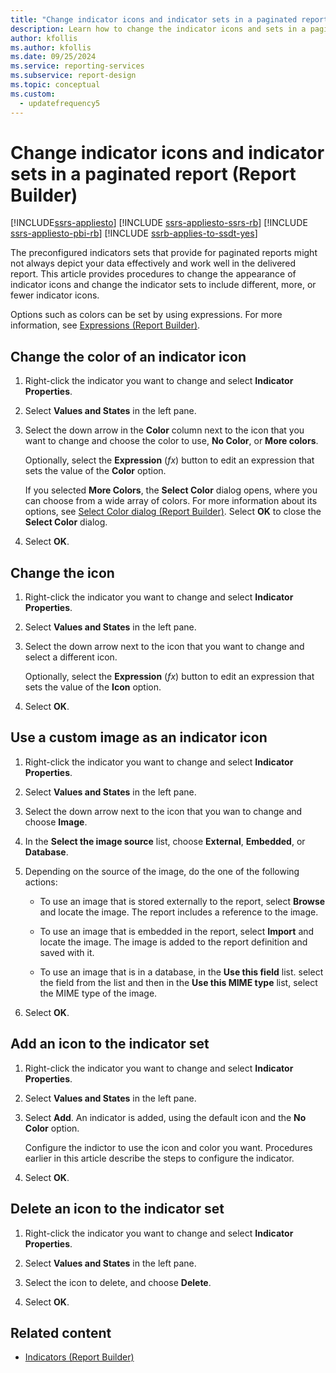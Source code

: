 ```yaml
---
title: "Change indicator icons and indicator sets in a paginated report"
description: Learn how to change the indicator icons and sets in a paginated report to include different, more, or fewer indicator icons to depict data better in Report Builder.
author: kfollis
ms.author: kfollis
ms.date: 09/25/2024
ms.service: reporting-services
ms.subservice: report-design
ms.topic: conceptual
ms.custom:
  - updatefrequency5
---
```

# Change indicator icons and indicator sets in a paginated report (Report Builder)

[!INCLUDE[ssrs-appliesto](../../includes/ssrs-appliesto.md)] [!INCLUDE [ssrs-appliesto-ssrs-rb](../../includes/ssrs-appliesto-ssrs-rb.md)] [!INCLUDE [ssrs-appliesto-pbi-rb](../../includes/ssrs-appliesto-pbi-rb.md)] [!INCLUDE [ssrb-applies-to-ssdt-yes](../../includes/ssrb-applies-to-ssdt-yes.md)]

  The preconfigured indicators sets that provide for paginated reports might not always depict your data effectively and work well in the delivered report. This article provides procedures to change the appearance of indicator icons and change the indicator sets to include different, more, or fewer indicator icons.  
  
 Options such as colors can be set by using expressions. For more information, see [Expressions &#40;Report Builder&#41;](../../reporting-services/report-design/expressions-report-builder-and-ssrs.md).  
  
## Change the color of an indicator icon  
  
1.  Right-click the indicator you want to change and select **Indicator Properties**.  
  
1.  Select **Values and States** in the left pane.  
  
1.  Select the down arrow in the **Color** column next to the icon that you want to change and choose the color to use, **No Color**, or **More colors**.  
  
     Optionally, select the **Expression** (*fx*) button to edit an expression that sets the value of the **Color** option.  
  
     If you selected **More Colors**, the **Select Color** dialog opens, where you can choose from a wide array of colors. For more information about its options, see [Select Color dialog &#40;Report Builder&#41;](./formatting-lines-colors-and-images-report-builder-and-ssrs.md). Select **OK** to close the **Select Color** dialog.  
  
1.  Select **OK**.  
  
## Change the icon  
  
1.  Right-click the indicator you want to change and select **Indicator Properties**.  
  
1.  Select **Values and States** in the left pane.  
  
1.  Select the down arrow next to the icon that you want to change and select a different icon.  
  
     Optionally, select the **Expression** (*fx*) button to edit an expression that sets the value of the **Icon** option.  
  
1.  Select **OK**.  
  
## Use a custom image as an indicator icon  
  
1.  Right-click the indicator you want to change and select **Indicator Properties**.  
  
1.  Select **Values and States** in the left pane.  
  
1.  Select the down arrow next to the icon that you wan to change and choose **Image**.  
  
1.  In the **Select the image source** list, choose **External**, **Embedded**, or **Database**.  
  
1.  Depending on the source of the image, do the one of the following actions:  
  
    -   To use an image that is stored externally to the report, select **Browse** and locate the image. The report includes a reference to the image.  
  
    -   To use an image that is embedded in the report, select **Import** and locate the image. The image is added to the report definition and saved with it.  
  
    -   To use an image that is in a database, in the **Use this field** list. select the field from the list and then in the **Use this MIME type** list, select the MIME type of the image.  
  
1.  Select **OK**.  
  
## Add an icon to the indicator set  
  
1.  Right-click the indicator you want to change and select **Indicator Properties**.  
  
1.  Select **Values and States** in the left pane.  
  
1.  Select **Add**. An indicator is added, using the default icon and the **No Color** option.  
  
     Configure the indictor to use the icon and color you want. Procedures earlier in this article describe the steps to configure the indicator.  
  
1.  Select **OK**.  
  
## Delete an icon to the indicator set  
  
1.  Right-click the indicator you want to change and select **Indicator Properties**.  
  
1.  Select **Values and States** in the left pane.  
  
1.  Select the icon to delete, and choose **Delete**.  
  
1.  Select **OK**.  
  
## Related content

- [Indicators &#40;Report Builder&#41;](../../reporting-services/report-design/indicators-report-builder-and-ssrs.md)
